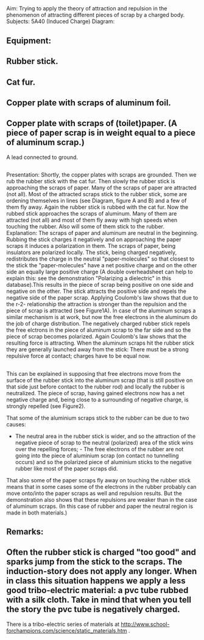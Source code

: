 
## 

Aim: 
Trying to apply the theory of attraction and repulsion in the phenomenon of attracting 
different pieces of scrap by a charged body.  
Subjects: 
5A40 (Induced Charge) 
Diagram: 
 

Equipment: 
- 
Rubber stick. 
- 
Cat fur. 
- 
Copper plate with scraps of aluminum foil. 
- 
Copper plate with scraps of (toilet)paper. (A piece of paper scrap is in weight equal to a piece of aluminum scrap.) 
- 
A lead connected to ground. 
 

## 

Presentation: Shortly, the copper plates with scraps are grounded. Then we rub the rubber stick with the 
cat fur. Then slowly the rubber stick is approaching the scraps of paper. Many of the 
scraps of paper are attracted (not all). Most of the attracted scraps stick to the rubber 
stick, some are ordening themselves in lines (see Diagram, figure A and B) and a few of them fly away. 
Again the rubber stick is rubbed with the cat fur. Now the rubbed stick approaches the 
scraps of aluminum. Many of them are attracted (not all) and most of them fly away with high speeds when touching the rubber. Also will some of them stick to the rubber.  
Explanation: The scraps of paper and aluminum are neutral in the beginning. Rubbing the stick charges 
it negatively and on approaching the paper scraps it induces a polarization in them. The scraps of paper, being insulators are polarized locally. The stick, being charged negatively, redistributes the charge in the neutral "paper-molecules" so that closest to the stick the "paper-molecules" have a net positive charge and on the other side an equally large 
positive charge (A double overheadsheet can help to explain this: see the demonstration "Polarizing a dielectric" in this database).This results in the piece of scrap being positive on one side and negative on the other. The stick attracts the positive side and repels the 
negative side of the paper scrap. Applying Coulomb's law shows that due to the r-2-
relationship the attraction is stronger than the repulsion and the piece of scrap is attracted (see Figure1A). 
 In case of the aluminum scraps a similar mechanism is at work, but now the free electrons in the aluminum do the job of charge distribution. The negatively charged rubber stick repels the free elctrons in the piece of aluminum scrap to the far side and so the piece of scrap becomes polarized. Again Coulomb's law shows that the resulting force is attracting. When the aluminum scraps hit the rubber stick they are generally launched away from the stick: There must be a strong repulsive force at contact; charges have to be equal now. 

 

## 

This can be explained in supposing that free electrons move from the surface of the rubber stick into the aluminum scrap (that is still positive on that side just before contact to the rubber rod) and locally the rubber is neutralized. The piece of scrap, having gained electrons now has a net negative charge and, being close to a surrounding of negative charge, is strongly repelled (see Figure2). 

 
 
That some of the aluminium scraps stick to the rubber can be due to two causes: 
- The neutral area in the rubber stick is wider, and so the attraction of the negative piece of scrap to the neutral (polarized) area of the stick wins over the repelling forces; - The free electrons of the rubber are not going into the piece of aluminium scrap (on contact no tunnelling occurs) and so the polarized piece of aluminium sticks to the negative rubber like most of the paper scraps did. 

That also some of the paper scraps fly away on touching the rubber stick means that in some cases some of the electrons in the rubber probably can move onto/into the paper scraps as well and repulsion results. But the demonstration also shows that these repulsions are weaker than in the case of aluminum scraps. (In this case of rubber and paper the neutral region is made in both materials.) 

Remarks: 
- 
Often the rubber stick is charged "too good" and sparks jump from the stick to the scraps. The induction-story does not apply any longer. When in class this situation happens we apply a less good tribo-electric material: a pvc tube rubbed with a silk cloth. Take in mind that when you tell the story the pvc tube is negatively charged. 
- 
There is a tribo-electric series of materials at http://www.school-forchampions.com/science/static_materials.htm . 
 
 
